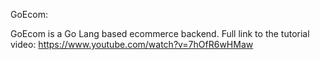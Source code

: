 GoEcom:

GoEcom is a Go Lang based ecommerce backend.
Full link to the tutorial video: https://www.youtube.com/watch?v=7hOfR6wHMaw